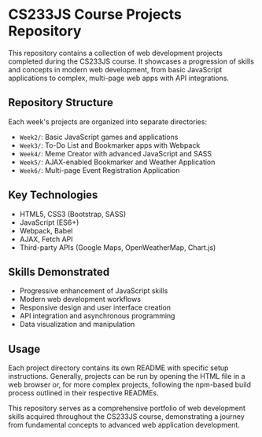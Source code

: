 # CS233JS Course Projects Repository

This repository contains a collection of web development projects completed during the CS233JS course. It showcases a progression of skills and concepts in modern web development, from basic JavaScript applications to complex, multi-page web apps with API integrations.

## Repository Structure

Each week's projects are organized into separate directories:

- `Week2/`: Basic JavaScript games and applications
- `Week3/`: To-Do List and Bookmarker apps with Webpack
- `Week4/`: Meme Creator with advanced JavaScript and SASS
- `Week5/`: AJAX-enabled Bookmarker and Weather Application
- `Week6/`: Multi-page Event Registration Application

## Key Technologies

- HTML5, CSS3 (Bootstrap, SASS)
- JavaScript (ES6+)
- Webpack, Babel
- AJAX, Fetch API
- Third-party APIs (Google Maps, OpenWeatherMap, Chart.js)

## Skills Demonstrated

- Progressive enhancement of JavaScript skills
- Modern web development workflows
- Responsive design and user interface creation
- API integration and asynchronous programming
- Data visualization and manipulation

## Usage

Each project directory contains its own README with specific setup instructions. Generally, projects can be run by opening the HTML file in a web browser or, for more complex projects, following the npm-based build process outlined in their respective READMEs.

This repository serves as a comprehensive portfolio of web development skills acquired throughout the CS233JS course, demonstrating a journey from fundamental concepts to advanced web application development.
